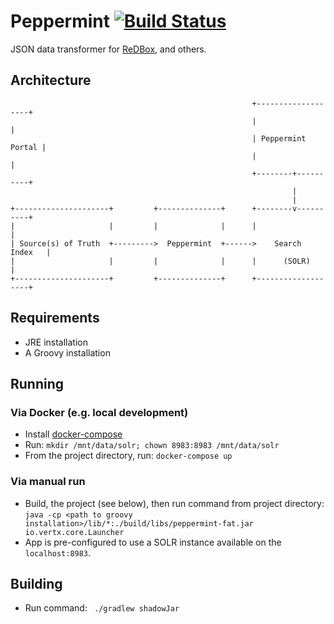 # Peppermint [![Build Status](https://travis-ci.org/redbox-mint/peppermint.svg?branch=master)](https://travis-ci.org/redbox-mint/peppermint)

JSON data transformer for [ReDBox](http://redboxresearchdata.com.au/), and others.

## Architecture
```
                                                      +-------------------+
                                                      |                   |
                                                      | Peppermint Portal |
                                                      |                   |
                                                      +--------+----------+
                                                               |
                                                               |
+---------------------+         +--------------+      +--------v----------+
|                     |         |              |      |                   |
| Source(s) of Truth  +--------->  Peppermint  +------>    Search Index   |
|                     |         |              |      |      (SOLR)       |
+---------------------+         +--------------+      +-------------------+
```

## Requirements

- JRE installation
- A Groovy installation

## Running

### Via Docker (e.g. local development)
- Install [docker-compose](https://docs.docker.com/compose/install/)
- Run: `mkdir /mnt/data/solr; chown 8983:8983 /mnt/data/solr`
- From the project directory, run: `docker-compose up`

### Via manual run

- Build, the project (see below), then run command from project directory: `java -cp <path to groovy installation>/lib/*:./build/libs/peppermint-fat.jar io.vertx.core.Launcher`
- App is pre-configured to use a SOLR instance available on the `localhost:8983`.


## Building
- Run command: ` ./gradlew shadowJar`
